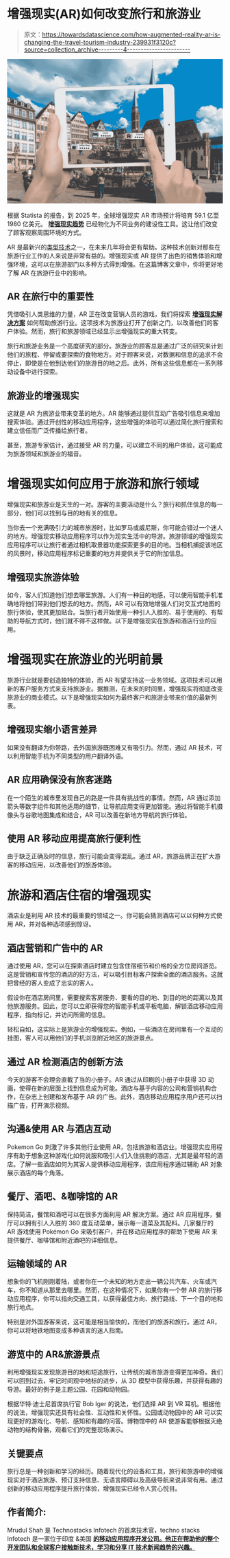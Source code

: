 # 增强现实(AR)如何改变旅行和旅游业

> 原文：<https://towardsdatascience.com/how-augmented-reality-ar-is-changing-the-travel-tourism-industry-239931f3120c?source=collection_archive---------4----------------------->

![](img/6a6a008c240d0e4fa463ebc8db5f9a24.png)

根据 Statista 的报告，到 2025 年，全球增强现实 AR 市场预计将培育 59.1 亿至 1980 亿美元。 [**增强现实趋势**](/augmented-reality-ar-trends-the-past-present-future-predictions-for-2019-8e1148345304) 已经物化为不同业务的建设性工具。这让他们改变了顾客观察周围环境的方式。

AR 是最新兴的[类型技术](https://digitalizetrends.com/types-of-technology/)之一，在未来几年将会更有帮助。这种技术创新对那些在旅游行业工作的人来说是非常有益的。增强现实或 AR 提供了出色的销售体验和增强环境，这可以在旅游部门以多种方式得到增强。在这篇博客文章中，你将更好地了解 AR 在旅游行业中的影响。

## **AR 在旅行中的重要性**

凭借吸引人类思维的力量，AR 正在改变营销人员的游戏，我们将探索 [**增强现实解决方案**](https://technostacks.com/augmented-reality) 如何帮助旅游行业。这项技术为旅游业打开了创新之门，以改善他们的客户体验。然而，旅行和旅游领域已经显示出增强现实的重大转变。

旅行和旅游业务是一个高度研究的部分。旅游业的顾客总是通过广泛的研究来计划他们的旅程、停留或要探索的食物地方。对于顾客来说，对数据和信息的追求不会停止，即使是在他到达他们的旅游目的地之后。此外，所有这些信息都在一系列移动设备中进行探索。

## **旅游业的增强现实**

这就是 AR 为旅游业带来变革的地方。AR 能够通过提供互动广告吸引信息来增加搜索体验。通过开创性的移动应用程序，这些增强的体验可以通过简化旅行搜索和建立信任而广泛传播给旅行者。

甚至，旅游专家估计，通过接受 AR 的力量，可以建立不同的用户体验，这可能成为旅游领域和旅游业的福音。

# **增强现实如何应用于旅游和旅行领域**

增强现实和旅游业是天生的一对。游客的主要活动是什么？旅行和抓住信息的每一部分，他们可以找到与目的地有关的信息。

当你去一个充满吸引力的城市旅游时，比如罗马或威尼斯，你可能会错过一个迷人的地方。增强现实移动应用程序可以作为现实生活中的导游。旅游领域的增强现实应用程序可以让旅行者通过相机取景器功能探索更多的目的地。当相机捕捉该地区的风景时，移动应用程序标记重要的地方并提供关于它的附加信息。

## **增强现实旅游体验**

如今，客人们知道他们想去哪里旅游。人们有一种目的地感，可以使用智能手机准确地将他们带到他们想去的地方。然而，AR 可以有效地增强人们对交互式地图的旅行体验，使其更加贴合。当旅行者开始使用一种引人入胜的、易于使用的、有帮助的导航方式时，他们就不得不这样做。以下是增强现实在旅游和酒店行业的应用。

# **增强现实在旅游业的光明前景**

旅游行业就是要创造独特的体验，而 AR 有望支持这一业务领域。这项技术可以用新的客户服务方式来支持旅游业。据推测，在未来的时间里，增强现实将彻底改变旅游业的商业模式。以下是增强现实如何为最终客户和旅游业带来价值的最新列表。

## **增强现实缩小语言差异**

如果没有翻译为你带路，去外国旅游既困难又有吸引力。然而，通过 AR 技术，可以利用智能手机为不同类型的用户翻译外语。

## **AR 应用确保没有旅客迷路**

在一个陌生的城市里发现自己的路是一件具有挑战性的事情。然而，AR 通过添加箭头等数字组件和其他适用的细节，让导航应用变得更加智能。通过将智能手机摄像头与谷歌地图集成和结合，AR 可以改善在新地方导航的旅行体验。

## **使用 AR 移动应用提高旅行便利性**

由于缺乏正确及时的信息，旅行可能会变得混乱。通过 AR，旅游品牌正在扩大游客的移动应用，以改善他们的旅游体验。

# **旅游和酒店住宿的增强现实**

酒店业是利用 AR 技术的最重要的领域之一。你可能会猜测酒店可以以何种方式使用 AR，并对各种选项感到惊讶。

## **酒店营销和广告中的 AR**

通过使用 AR，您可以在探索酒店时建立包含住宿细节和价格的全方位房间游览。这是营销和宣传您的酒店的好方法，可以吸引目标客户探索全面的酒店服务。这就把曾经的客人变成了忠实的客人。

假设你在酒店房间里，需要搜索客房服务、要看的目的地、到目的地的距离以及其他旅游服务。因此，您可以立即获得您的智能手机或平板电脑，解锁酒店移动应用程序，指向标记，并访问所需的信息。

轻松自如，这实际上是旅游业的增强现实。例如，一些酒店在房间里有一个互动的挂图，客人可以用他们的手机浏览附近地区的旅游景点。

## **通过 AR 检测酒店的创新方法**

今天的游客不会理会直截了当的小册子。AR 通过从印刷的小册子中获得 3D 动画，使得在新的层面上找到信息成为可能。酒店与基于内容的公司和营销机构合作，在杂志上创建和发布基于 AR 的广告。此外，酒店移动应用程序用户还可以扫描广告，打开演示视频。

## **沟通&使用 AR 与酒店互动**

Pokemon Go 刺激了许多其他行业使用 AR，包括旅游和酒店业。增强现实应用程序有助于想象这种游戏化如何说服和吸引人们入住挑剔的酒店，尤其是最年轻的酒店。了解一些酒店如何为其客人提供移动应用程序，该应用程序通过辅助 AR 对象展示酒店的每个角落。

## **餐厅、酒吧、&咖啡馆**的 AR

保持简洁，餐馆和酒吧可以在很多方面利用 AR 解决方案。通过 AR 应用程序，餐厅可以拥有引人入胜的 360 度互动菜单，展示每一道菜及其配料。几家餐厅的 AR 游戏使用 Pokémon Go 来吸引客户，并在移动应用程序的帮助下使用 AR 来提供餐厅、咖啡馆和附近酒吧的详细信息。

## **运输领域的 AR**

想象你的飞机刚刚着陆，或者你在一个未知的地方走出一辆公共汽车、火车或汽车，你不知道从那里去哪里。然而，在这种情况下，如果你有一个带 AR 的旅行移动应用程序，你可以指向交通工具，以获得最佳方向、旅行路线、下一个目的地和旅行地点。

特别是对外国游客来说，这可能是相当愉快的，而他们的旅游和旅行。通过 AR，你可以将地铁地图变成多种语言的迷人指南。

## **游览中的 AR&旅游景点**

利用增强现实发现旅游目的地和短途旅行，让传统的城市旅游变得更加神奇。我们可以回到过去，牢记时间观中地标的进步，从 3D 模型中获得乐趣，并获得有趣的导游。最好的例子是主题公园、花园和动物园。

根据华特·迪士尼首席执行官 Bob Iger 的说法，他们选择 AR 到 VR 耳机。根据他的说法，增强现实还具有社会性、互动性和关怀性。公园或动物园中的 AR 可以实现更好的游戏化、导航、感知和有趣的问答。博物馆中的 AR 使游客能够根据灭绝动物的结构骨骼，观看它们的完整现场演示。

## **关键要点**

旅行总是一种创新和学习的经历。随着现代化的设备和工具，旅行和旅游中的增强现实对于酒店旅游、预订支持信息、无语言障碍以及高级导航来说非常有用。通过创新的移动应用程序提升旅行体验，增强现实已经令人赏心悦目。

## **作者简介:**

Mrudul Shah 是 Technostacks Infotech 的首席技术官，techno stacks Infotech 是一家位于印度 &美国 [**的移动应用程序开发公司。他正在帮助他的整个开发团队和全球客户接触新技术，学习和分享 IT 技术新闻趋势的兴趣。**](https://technostacks.com/mobile-app-development)